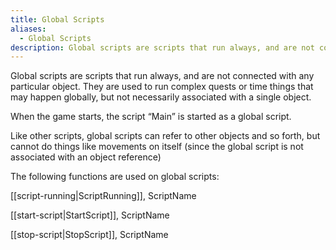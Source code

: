 ```yaml
---
title: Global Scripts
aliases:
  - Global Scripts
description: Global scripts are scripts that run always, and are not connected with any particular object.
---
```

Global scripts are scripts that run always, and are not connected with any particular object. They are used to run complex quests or time things that may happen globally, but not necessarily associated with a single object.

When the game starts, the script “Main” is started as a global script.

Like other scripts, global scripts can refer to other objects and so forth, but cannot do things like movements on itself (since the global script is not associated with an object reference)

The following functions are used on global scripts:

[[script-running|ScriptRunning]], ScriptName

[[start-script|StartScript]], ScriptName

[[stop-script|StopScript]], ScriptName
